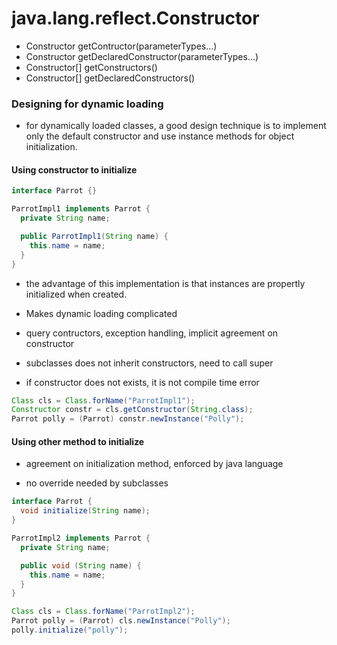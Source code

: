 # java.lang.reflect.Constructor

- Constructor getContructor(parameterTypes...)
- Constructor getDeclaredConstructor(parameterTypes...)
- Constructor[] getConstructors()
- Constructor[] getDeclaredConstructors()

### Designing for dynamic loading

- for dynamically loaded classes, a good design technique is to implement only
  the default constructor and use instance methods for object initialization.

#### Using constructor to initialize

```java
interface Parrot {}

ParrotImpl1 implements Parrot {
  private String name;

  public ParrotImpl1(String name) {
    this.name = name;
  }
}
```

- the advantage of this implementation is that instances are propertly
  initialized when created.

- Makes dynamic loading complicated

- query contructors, exception handling, implicit agreement on constructor

- subclasses does not inherit constructors, need to call super

- if constructor does not exists, it is not compile time error

```java
Class cls = Class.forName("ParrotImpl1");
Constructor constr = cls.getConstructor(String.class);
Parrot polly = (Parrot) constr.newInstance("Polly");
```

#### Using other method to initialize

- agreement on initialization method, enforced by java language

- no override needed by subclasses

```java
interface Parrot {
  void initialize(String name);
}

ParrotImpl2 implements Parrot {
  private String name;

  public void (String name) {
    this.name = name;
  }
}
```

```java
Class cls = Class.forName("ParrotImpl2");
Parrot polly = (Parrot) cls.newInstance("Polly");
polly.initialize("polly");
```
